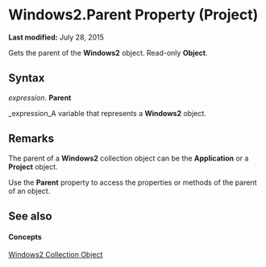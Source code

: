 
# Windows2.Parent Property (Project)

 **Last modified:** July 28, 2015

Gets the parent of the  **Windows2** object. Read-only **Object**.

## Syntax

 _expression_. **Parent**

 _expression_A variable that represents a  **Windows2** object.


## Remarks

The parent of a  **Windows2** collection object can be the **Application** or a **Project** object.

Use the  **Parent** property to access the properties or methods of the parent of an object.


## See also


#### Concepts


 [Windows2 Collection Object](a58383c6-12c7-81b3-10e8-81ba9180404c.md)
